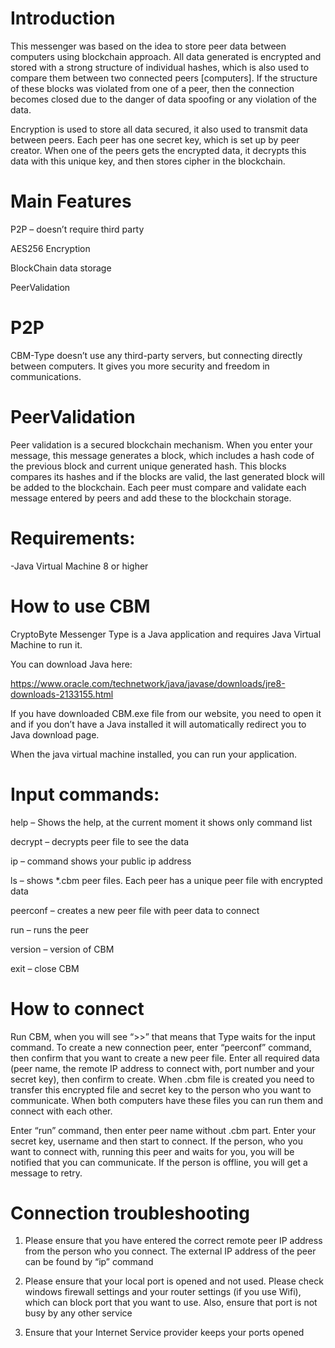 # Introduction

This messenger was based on the idea to store peer data between computers using blockchain approach. All data generated is encrypted and stored with a strong structure of individual hashes, which is also used to compare them between two connected peers [computers]. If the structure of these blocks was violated from one of a peer, then the connection becomes closed due to the danger of data spoofing or any violation of the data.

Encryption is used to store all data secured, it also used to transmit data between peers. Each peer has one secret key, which is set up by peer creator. When one of the peers gets the encrypted data, it decrypts this data with this unique key, and then stores cipher in the blockchain.

# Main Features
P2P – doesn’t require third party

AES256 Encryption

BlockChain data storage

PeerValidation

# P2P
CBM-Type doesn’t use any third-party servers, but connecting directly between computers. It gives you more security and freedom in communications.

# PeerValidation
Peer validation is a secured blockchain mechanism. When you enter your message, this message generates a block, which includes a hash code of the previous block and current unique generated hash. This blocks compares its hashes and if the blocks are valid, the last generated block will be added to the blockchain. Each peer must compare and validate each message entered by peers and add these to the blockchain storage.

# Requirements:
-Java Virtual Machine 8 or higher

# How to use CBM
CryptoByte Messenger Type is a Java application and requires Java Virtual Machine to run it.

You can download Java here:

https://www.oracle.com/technetwork/java/javase/downloads/jre8-downloads-2133155.html

If you have downloaded CBM.exe file from our website, you need to open it and if you don’t have a Java installed it will automatically redirect you to Java download page.

When the java virtual machine installed, you can run your application.

# Input commands:

help – Shows the help, at the current moment it shows only command list

decrypt – decrypts peer file to see the data

ip – command shows your public ip address

ls – shows *.cbm peer files. Each peer has a unique peer file with encrypted data

peerconf – creates a new peer file with peer data to connect

run – runs the peer

version – version of CBM

exit – close CBM

# How to connect
Run CBM, when you will see “>>” that means that Type waits for the input command. To create a new connection peer, enter “peerconf” command, then confirm that you want to create a new peer file. Enter all required data (peer name, the remote IP address to connect with, port number and your secret key), then confirm to create. When .cbm file is created you need to transfer this encrypted file and secret key to the person who you want to communicate. When both computers have these files you can run them and connect with each other.

Enter “run” command, then enter peer name without .cbm part. Enter your secret key, username and then start to connect. If the person, who you want to connect with, running this peer and waits for you, you will be notified that you can communicate. If the person is offline, you will get a message to retry.

# Connection troubleshooting
1. Please ensure that you have entered the correct remote peer IP address from the person who you connect. The external IP address of the peer can be found by “ip” command

2. Please ensure that your local port is opened and not used. Please check windows firewall settings and your router settings (if you use Wifi), which can block port that you want to use. Also, ensure that port is not busy by any other service

3. Ensure that your Internet Service provider keeps your ports opened
